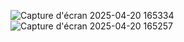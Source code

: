 ![Capture d'écran 2025-04-20 165334](https://github.com/user-attachments/assets/9d309290-a510-4136-a2c1-37436d4a06fa)
![Capture d'écran 2025-04-20 165257](https://github.com/user-attachments/assets/d8e58615-49ed-4962-b005-df1649a18029)
